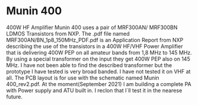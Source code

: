 # Munin 400
 400W HF Amplifier
Munin 400 uses a pair of MRF300AN/ MRF300BN LDMOS Transistors from NXP. The .pdf file named MRF300AN/BN_1p8_150MHz_PDF.pdf is an Application Report from NXP describing the use of the transistors in a 400W HF/VHF Power Amplifier that is delivering 400W PEP on all amateur bands from 1,8 MHz to 145 MHz. By using a special transformer on the input they get 400W PEP also on 145 MHz. I have not been able to find the described transformer but the prototype I have tested is very broad banded. I have not tested it on VHF at all.
The PCB layout is for use with the schematic named Munin 400_rev2.pdf. At the moment(September 2021) I am building a complete PA with Power supply and ATU built in. I reclon that I´ll test it in the nearese future.
